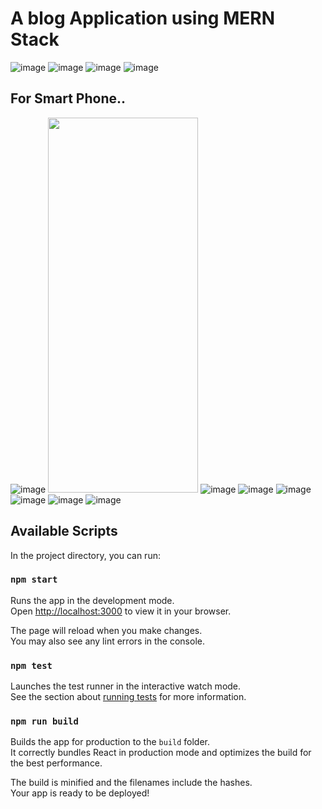 # A blog Application using MERN Stack


![image](https://user-images.githubusercontent.com/82703663/186967598-48019f8a-3283-4c7d-8f27-572064c3af9d.png)
![image](https://user-images.githubusercontent.com/82703663/186969976-49393b81-d248-42c7-94d0-4db0f513620f.png)
![image](https://user-images.githubusercontent.com/82703663/186970011-4324ed4e-dd95-41bc-b0ea-9a665fd9e796.png)
![image](https://user-images.githubusercontent.com/82703663/186970022-1e12b25e-04e5-4f9c-9d1e-87640801ede0.png)


## For Smart Phone..
![image](https://user-images.githubusercontent.com/82703663/186970184-8b243b82-e9c1-4245-a3c1-ed53b0858615.png)
<img src="https://user-images.githubusercontent.com/82703663/186970184-8b243b82-e9c1-4245-a3c1-ed53b0858615.png" width="240" height="600">
![image](https://user-images.githubusercontent.com/82703663/186970212-7435e62d-efb3-49fe-a331-28308455bf77.png)
![image](https://user-images.githubusercontent.com/82703663/186970252-566bc49e-8fe7-4b0e-a13c-2fcd26593dfb.png)
![image](https://user-images.githubusercontent.com/82703663/186970303-07fa160f-a3b5-4aa4-b0d4-ee88d2b8862e.png)
![image](https://user-images.githubusercontent.com/82703663/186970342-c883b6ca-fb77-4e64-990f-2243ca2c8e63.png)
![image](https://user-images.githubusercontent.com/82703663/186970373-c280022c-7f06-431a-9def-e564254b5455.png)
![image](https://user-images.githubusercontent.com/82703663/186970405-5a99faff-a1e2-4866-a8b1-e32cfe82aa56.png)








## Available Scripts

In the project directory, you can run:

### `npm start`

Runs the app in the development mode.\
Open [http://localhost:3000](http://localhost:3000) to view it in your browser.

The page will reload when you make changes.\
You may also see any lint errors in the console.

### `npm test`

Launches the test runner in the interactive watch mode.\
See the section about [running tests](https://facebook.github.io/create-react-app/docs/running-tests) for more information.

### `npm run build`

Builds the app for production to the `build` folder.\
It correctly bundles React in production mode and optimizes the build for the best performance.

The build is minified and the filenames include the hashes.\
Your app is ready to be deployed!


